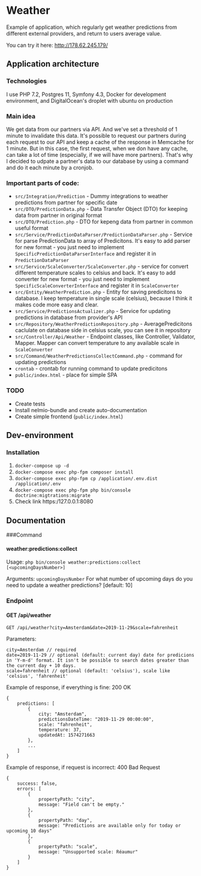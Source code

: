 # Weather

Example of application, which regularly get weather predictions from different external providers, and return to users 
average value.

You can try it here: http://178.62.245.179/
## Application architecture

### Technologies
I use PHP 7.2, Postgres 11, Symfony 4.3, Docker for development environment, and DigitalOcean's droplet with ubuntu on 
production

### Main idea

We get data from our partners via API. And we've set a threshold of 1 minute to invalidate this data.
It's possible to request our partners during each request to our API and keep a cache of the response in Memcache for 1 
minute. But in this case, the first request, when we don have any cache, can take a lot of time (especially, if we will 
have more partners). That's why I decided to udpate a partner's data to our database by using a command and do it each 
minute by a cronjob.

### Important parts of code:
- `src/Integration/Prediction` - Dummy integrations to weather predictions from partner for specific date
- `src/DTO/PredictionData.php` - Data Transfer Object (DTO) for keeping data from partner in original format
- `src/DTO/Prediction.php` - DTO for kepeng data from partner in common useful format
- `src/Service/PredictionDataParser/PredictionDataParser.php` - Service for parse PredictionData to array of Predicitons. 
It's easy to add parser for new format - you just need to implement `SpecificPredictionDataParserInterface` and register 
it in `PredictionDataParser`
- `src/Service/ScaleConverter/ScaleConverter.php` - service for convert different temperature scales to celsius and back.
It's easy to add converter for new format - you just need to implement `SpecificScaleConverterInterface` and register it
in `ScaleConverter`
- `src/Entity/WeatherPrediction.php` - Entity for saving predicitons to database. I keep temperature in single scale 
(celsius), because I think it makes code more easy and clear.
- `src/Service/PredictionsActualizer.php` - Service for updating predictions in database from provider's API
- `src/Repository/WeatherPredictionRepository.php` - AveragePredicitons caclulate on database side in celsius scale, you 
can see it in repository
- `src/Controller/Api/Weather` - Endpoint classes, like Controller, Validator, Mapper. Mapper can convert temperature to 
any available scale in `ScaleConverter`
- `src/Command/WeatherPredictionsCollectCommand.php` - command for updating predictions
- `crontab` - crontab for running command to update predicitons
- `public/index.html` - place for simple SPA

### TODO
- Create tests
- Install nelmio-bundle and create auto-documentation
- Create simple frontend (`public/index.html`)

## Dev-environment

### Installation

1) `docker-compose up -d`
2) `docker-compose exec php-fpm composer install`
3) `docker-compose exec php-fpm cp /application/.env.dist /application/.env`
4) `docker-compose exec php-fpm php bin/console doctrine:migtrations:migrate`
5) Check link https:/127.0.0.1:8080

## Documentation

###Command
#### weather:predictions:collect
Usage:
`php bin/console weather:predictions:collect [<upcomingDaysNumber>]`

Arguments:
  `upcomingDaysNumber` For what number of upcoming days do you need to update a weather predictions? [default: 10]

### Endpoint
#### GET /api/weather
`GET /api/weather?city=Amsterdam&date=2019-11-29&scale=fahrenheit`

Parameters:
```
city=Amsterdam // required
date=2019-11-29 // optional (default: current day) date for predicions in 'Y-m-d' format. It isn't be possible to search dates greater than the current day + 10 days.
scale=fahrenheit // optional (default: 'celsius'), scale like 'celsius', 'fahrenheit'
```
Example of response, if everything is fine: 200 OK
```
{
    predictions: [
        {
            city: "Amsterdam",
            predictionsDateTime: "2019-11-29 00:00:00",
            scale: "fahrenheit",
            temperature: 37,
            updatedAt: 1574271663
        },
        ...
    ]
}
```
Example of response, if request is incorrect: 400 Bad Request
```
{
    success: false,
    errors: [
        {
            propertyPath: "city",
            message: "Field can't be empty."
        },
        {
            propertyPath: "day",
            message: "Predictions are available only for today or upcoming 10 days"
        },
        {
            propertyPath: "scale",
            message: "Unsupported scale: Réaumur"
        }
    ]
}
```
